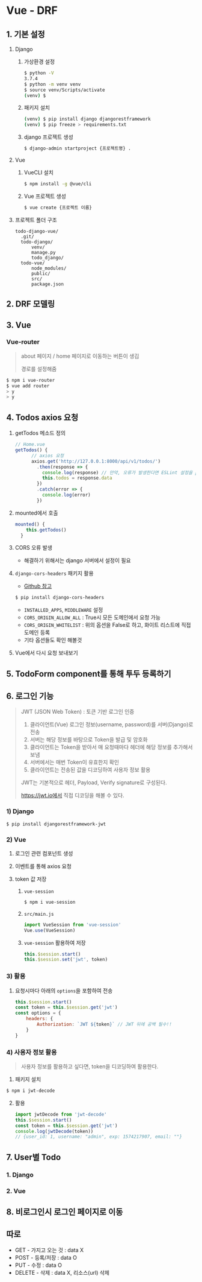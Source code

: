 # Vue - DRF

## 1. 기본 설정

1. Django

   1. 가상환경 설정

      ```bash
      $ python -V
      3.7.4
      $ python -m venv venv
      $ source venv/Scripts/activate
      (venv) $
      ```

      

   2. 패키지 설치

      ```bash
      (venv) $ pip install django djangorestframework
      (venv) $ pip freeze > requirements.txt
      ```

   3. django 프로젝트 생성

      ```bash
      $ django-admin startproject {프로젝트명} .
      ```

      

2. Vue

   1. VueCLI 설치

      ```bash
      $ npm install -g @vue/cli
      ```

   2. Vue 프로젝트 생성

      ```bash
      $ vue create {프로젝트 이름}
      ```

3. 프로젝트 폴더 구조

      ```
      todo-django-vue/
      	.git/
      	todo-django/
      		venv/
      		manage.py
      		todo_django/
      	todo-vue/
      		node_modules/
      		public/
      		src/
      		package.json
      ```

      

## 2. DRF 모델링

## 3. Vue

### Vue-router

> about 페이지 / home 페이지로 이동하는 버튼이 생김
>
> 경로를 설정해줌

```bash
$ npm i vue-router
$ vue add router
> y
> y
```

## 4. Todos axios 요청

1. getTodos 메소드 정의

   ```javascript
   // Home.vue
   getTodos() {
         // axios 요청
         axios.get('http://127.0.0.1:8000/api/v1/todos/')
           .then(response => {
             console.log(response) // 만약, 오류가 발생한다면 ESLint 설정을 package.json에 추가
             this.todos = response.data
           })
           .catch(error => {
             console.log(error)
           })   
   ```

2. mounted에서 호출

   ```javascript
   mounted() {
       this.getTodos()
     }
   ```

3. CORS 오류 발생

   * 해결하기 위해서는 django 서버에서 설정이 필요

4. `django-cors-headers` 패키지 활용

   * [Github 참고]( https://github.com/adamchainz/django-cors-headers )

   ```bash
   $ pip install django-cors-headers
   ```

   * `INSTALLED_APPS`, `MIDDLEWARE` 설정
   * `CORS_ORIGIN_ALLOW_ALL` : True시 모든 도메인에서 요청 가능
   * `CORS_ORIGIN_WHITELIST` : 위의 옵션을 False로 하고, 화이트 리스트에 직접 도메인 등록
   * 기타 옵션들도 확인 해볼것

5. Vue에서 다시 요청 보내보기

## 5. TodoForm component를 통해 투두 등록하기

## 6. 로그인 기능

> JWT (JSON Web Token) : 토큰 기반 로그인 인증
>
> 1. 클라이언트(Vue) 로그인 정보(username, password)를 서버(Django)로 전송
> 2. 서버는 해당 정보를 바탕으로 Token을 발급 및 암호화
> 3.  클라이언트는 Token을 받아서 매 요청때마다 헤더에 해당 정보를 추가해서 보냄
> 4. 서버에서는 매번 Token이 유효한지 확인
> 5. 클라이언트는 전송된 값을 디코딩하여 사용자 정보 활용
>
> JWT는 기본적으로 헤더, Payload, Verify signature로 구성된다.
>
> https://jwt.io에서 직접 디코딩을 해볼 수 있다.

### 1) Django

```bash
$ pip install djangorestframework-jwt
```

### 2) Vue

1. 로그인 관련 컴포넌트 생성

2. 이벤트를 통해 axios 요청

3. token 값 저장

   1. `vue-session`

      ```bash
      $ npm i vue-session
      ```

   2. `src/main.js`

      ```javascript
      import VueSession from 'vue-session'
      Vue.use(VueSession)
      ```

   3. `vue-session` 활용하여 저장

      ```javascript
      this.$session.start()
      this.$session.set('jwt', token)
      ```

### 3) 활용

1. 요청시마다 아래의 `options`을 포함하여 전송

   ```javascript
   this.$session.start()
   const token = this.$session.get('jwt')
   const options = {
       headers: {
           Authorization: `JWT ${token}` // JWT 뒤에 공백 필수!!
       }
   }
   ```

### 4) 사용자 정보 활용

> 사용자 정보를 활용하고 싶다면, token을 디코딩하여 활용한다.

1. 패키지 설치

```bash
$ npm i jwt-decode
```

2. 활용

   ```javascript
   import jwtDecode from 'jwt-decode'
   this.$session.start()
   const token = this.$session.get('jwt')
   console.log(jwtDecode(token))
   // {user_id: 1, username: "admin", exp: 1574217907, email: ""}
   ```

## 7. User별 Todo

### 1. Django

### 2. Vue

## 8. 비로그인시 로그인 페이지로 이동







## 따로

* GET - 가지고 오는 것 : data X
* POST - 등록/저장 : data O
* PUT - 수정 : data O
* DELETE - 삭제 : data X, 리소스(url) 삭제
